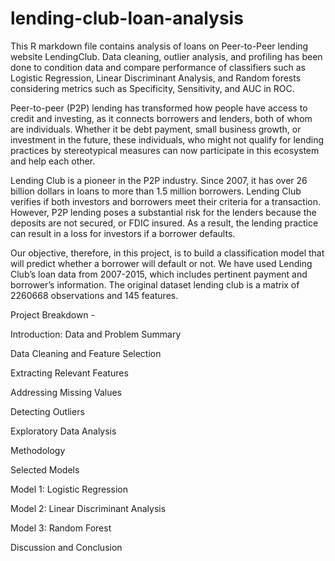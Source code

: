 # lending-club-loan-analysis
This R markdown file contains analysis of loans on Peer-to-Peer lending website LendingClub. 
Data cleaning, outlier analysis, and profiling has been done to condition data and compare performance of classifiers such as Logistic Regression, Linear Discriminant Analysis, and Random forests considering metrics such as Specificity, Sensitivity, and AUC in ROC.


Peer-to-peer (P2P) lending has transformed how people have access to credit and investing, as it connects borrowers and lenders, both of whom are individuals. Whether it be debt payment, small business growth, or investment in the future, these individuals, who might not qualify for lending practices by stereotypical measures can now participate in this ecosystem and help each other.

Lending Club is a pioneer in the P2P industry. Since 2007, it has over 26 billion dollars in loans to more than 1.5 million borrowers. Lending Club verifies if both investors and borrowers meet their criteria for a transaction. However, P2P lending poses a substantial risk for the lenders because the deposits are not secured, or FDIC insured. As a result, the lending practice can result in a loss for investors if a borrower defaults.

Our objective, therefore, in this project, is to build a classification model that will predict whether a borrower will default or not. We have used Lending Club’s loan data from 2007-2015, which includes pertinent payment and borrower’s information. The original dataset lending club is a matrix of 2260668 observations and 145 features.

Project Breakdown - 

Introduction: Data and Problem Summary

Data Cleaning and Feature Selection

Extracting Relevant Features

Addressing Missing Values

Detecting Outliers

Exploratory Data Analysis

Methodology

Selected Models

Model 1: Logistic Regression

Model 2: Linear Discriminant Analysis

Model 3: Random Forest

Discussion and Conclusion
